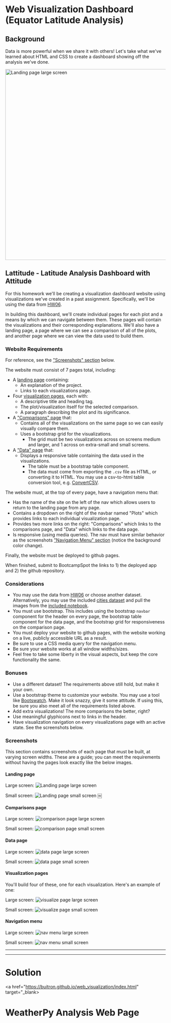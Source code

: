 # Web Visualization Dashboard (Equator Latitude Analysis)

## Background

Data is more powerful when we share it with others! Let's take what we've learned about HTML and CSS to create a dashboard showing off the analysis we've done.

<img alt="Landing page large screen" src="images/landing-lg.png" width=600>

## Lattitude - Latitude Analysis Dashboard with Attitude

For this homework we'll be creating a visualization dashboard website using visualizations we've created in a past assignment. Specifically, we'll be using the data from [HW06](../../HW06-WebAPIs).

In building this dashboard, we'll create individual pages for each plot and a means by which we can navigate between them. These pages will contain the visualizations and their corresponding explanations. We'll also have a landing page, a page where we can see a comparison of all of the plots, and another page where we can view the data used to build them.

### Website Requirements

For reference, see the ["Screenshots" section](#screenshots) below.

The website must consist of 7 pages total, including:

* A [landing page](#landing-page) containing:
  * An explanation of the project.
  * Links to each visualizations page.
* Four [visualization pages](#visualization-pages), each with:
  * A descriptive title and heading tag.
  * The plot/visualization itself for the selected comparison.
  * A paragraph describing the plot and its significance.
* A ["Comparisons" page](#comparisons-page) that:
  * Contains all of the visualizations on the same page so we can easily visually compare them.
  * Uses a bootstrap grid for the visualizations.
    * The grid must be two visualizations across on screens medium and larger, and 1 across on extra-small and small screens.
* A ["Data" page](#data-page) that:
  * Displays a responsive table containing the data used in the visualizations.
    * The table must be a bootstrap table component.
    * The data must come from exporting the `.csv` file as HTML, or converting it to HTML. You may use a csv-to-html table conversion tool, e.g. [ConvertCSV](http://www.convertcsv.com/csv-to-html.htm).

The website must, at the top of every page, have a navigation menu that:

* Has the name of the site on the left of the nav which allows users to return to the landing page from any page.
* Contains a dropdown on the right of the navbar named "Plots" which provides links to each individual visualization page.
* Provides two more links on the right: "Comparisons" which links to the comparisons page, and "Data" which links to the data page.
* Is responsive (using media queries). The nav must have similar behavior as the screenshots ["Navigation Menu" section](#navigation-menu) (notice the background color change).

Finally, the website must be deployed to github pages.

When finished, submit to BootcampSpot the links to 1) the deployed app and 2) the github repository.

### Considerations

* You may use the data from [HW06](../../HW06-WebAPIs) or choose another dataset. Alternatively, you may use the included [cities dataset](cities.csv) and pull the images from the [included notebook](WeatherPy.ipynb).
* You must use bootstrap. This includes using the bootstrap `navbar` component for the header on every page, the bootstrap table component for the data page, and the bootstrap grid for responsiveness on the comparison page.
* You must deploy your website to github pages, with the website working on a live, publicly accessible URL as a result.
* Be sure to use a CSS media query for the navigation menu.
* Be sure your website works at all window widths/sizes.
* Feel free to take some liberty in the visual aspects, but keep the core functionality the same.

### Bonuses

* Use a different dataset! The requirements above still hold, but make it your own.
* Use a bootstrap theme to customize your website. You may use a tool like [Bootswatch](https://bootswatch.com/). Make it look snazzy, give it some attitude. If using this, be sure you also meet all of the requirements listed above.
* Add extra visualizations! The more comparisons the better, right?
* Use meaningful glyphicons next to links in the header.
* Have visualization navigation on every visualizations page with an active state. See the screenshots below.

### Screenshots

This section contains screenshots of each page that must be built, at varying screen widths. These are a guide; you can meet the requirements without having the pages look exactly like the below images.

#### Landing page

Large screen:
![Landing page large screen](images/landing-lg.png)

Small screen:
![Landing page small screen](images/landing-sm.png)
￼

#### Comparisons page

Large screen:
![comparison page large screen](images/comparison-lg.png)

Small screen:
![comparison page small screen](images/comparison-sm.png)

#### Data page

Large screen:
![data page large screen](images/data-lg.png)

Small screen:
![data page small screen](images/data-sm.png)

#### Visualization pages

You'll build four of these, one for each visualization. Here's an example of one:

Large screen:
![visualize page large screen](images/visualize-lg.png)

Small screen:
![visualize page small screen](images/visualize-sm.png)

#### Navigation menu

Large screen:
![nav menu large screen](images/nav-lg.png)

Small screen:
![nav menu small screen](images/nav-sm.png)

<hr>
<hr>

# Solution
<a href="https://buitron.github.io/web_visualization/index.html" target="_blank><h1>WeatherPy Analysis Web Page</h1></a>
